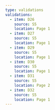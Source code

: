 ```yaml
---
type: validations
validations:
  - item: D26
    source: S5
    location: Page 1
  - item: D27
    source: S5
    location: Page 1
  - item: D29
    source: S5
    location: Page 1
  - item: D30
    source: S5
    location: Page 1
  - item: D31
    source: S5
    location: Page 2
  - item: D32
    source: S5
    location: Page 1
---
```

